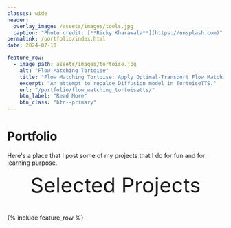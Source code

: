 ```yaml
---
classes: wide
header:
  overlay_image: /assets/images/tools.jpg
  caption: "Photo credit: [**Ricky Kharawala**](https://unsplash.com)"
permalink: /portfolio/index.html
date: 2024-07-10

feature_row:
  - image_path: assets/images/tortoise.jpg
    alt: "Flow Matching Tortoise"
    title: "Flow Matching Tortoise: Apply Optimal-Transport Flow Matching to TortoiseTTS"
    excerpt: "An attempt to repalce Diffusion model in TortoiseTTS."
    url: "/portfolio/flow_matching_tortoisetts/"
    btn_label: "Read More"
    btn_class: "btn--primary"	
---
```


# Portfolio

Here's a place that I post some of my projects that I do for fun and for learning purpose.

<div style="margin-bottom:1cm" align="center"><font size="55">Selected Projects</font></div>

{% include feature_row %}

<!------------------------------- FOOTER --------------------------------->

<!-- [1]: /assets/docs/resume.pdf

[2]: mailto:peter@pwills.com -->
